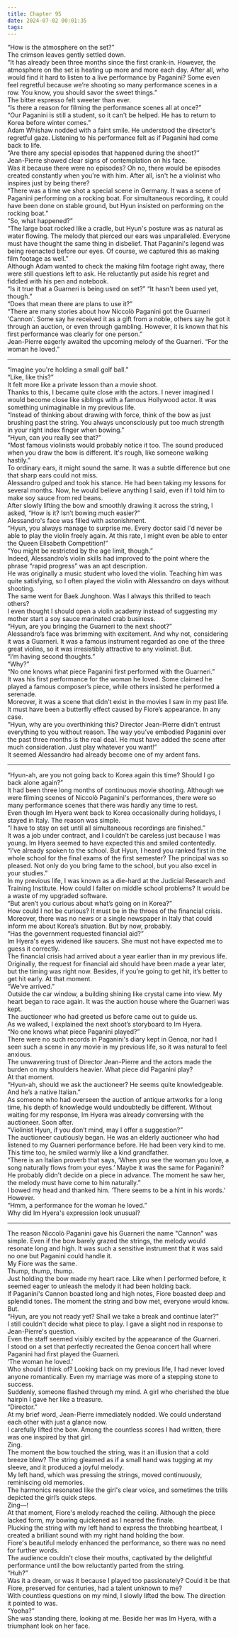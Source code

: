 ```yaml
---
title: Chapter 95
date: 2024-07-02 00:01:35
tags:
---
```



“How is the atmosphere on the set?”  
The crimson leaves gently settled down.  
“It has already been three months since the first crank-in. However, the atmosphere on the set is heating up more and more each day. After all, who would find it hard to listen to a live performance by Paganini? Some even feel regretful because we’re shooting so many performance scenes in a row. You know, you should savor the sweet things.”  
The bitter espresso felt sweeter than ever.  
“Is there a reason for filming the performance scenes all at once?”  
“Our Paganini is still a student, so it can't be helped. He has to return to Korea before winter comes.”  
Adam Whishaw nodded with a faint smile. He understood the director's regretful gaze. Listening to his performance felt as if Paganini had come back to life.  
“Are there any special episodes that happened during the shoot?”  
Jean-Pierre showed clear signs of contemplation on his face.  
Was it because there were no episodes? Oh no, there would be episodes created constantly when you're with him. After all, isn't he a violinist who inspires just by being there?  
“There was a time we shot a special scene in Germany. It was a scene of Paganini performing on a rocking boat. For simultaneous recording, it could have been done on stable ground, but Hyun insisted on performing on the rocking boat.”  
“So, what happened?”  
“The large boat rocked like a cradle, but Hyun's posture was as natural as water flowing. The melody that pierced our ears was unparalleled. Everyone must have thought the same thing in disbelief. That Paganini's legend was being reenacted before our eyes. Of course, we captured this as making film footage as well.”  
Although Adam wanted to check the making film footage right away, there were still questions left to ask. He reluctantly put aside his regret and fiddled with his pen and notebook.  
“Is it true that a Guarneri is being used on set?” “It hasn't been used yet, though.”  
“Does that mean there are plans to use it?”  
“There are many stories about how Niccolò Paganini got the Guarneri 'Cannon'. Some say he received it as a gift from a noble, others say he got it through an auction, or even through gambling. However, it is known that his first performance was clearly for one person.”  
Jean-Pierre eagerly awaited the upcoming melody of the Guarneri. “For the woman he loved.”  
***  
“Imagine you're holding a small golf ball.”  
“Like, like this?”  
It felt more like a private lesson than a movie shoot.  
Thanks to this, I became quite close with the actors. I never imagined I would become close like siblings with a famous Hollywood actor. It was something unimaginable in my previous life.  
“Instead of thinking about drawing with force, think of the bow as just brushing past the string. You always unconsciously put too much strength in your right index finger when bowing.”  
“Hyun, can you really see that?”  
“Most famous violinists would probably notice it too. The sound produced when you draw the bow is different. It's rough, like someone walking hastily.”  
To ordinary ears, it might sound the same. It was a subtle difference but one that sharp ears could not miss.  
Alessandro gulped and took his stance. He had been taking my lessons for several months. Now, he would believe anything I said, even if I told him to make soy sauce from red beans.  
After slowly lifting the bow and smoothly drawing it across the string, I asked, “How is it? Isn’t bowing much easier?”  
Alessandro's face was filled with astonishment.  
“Hyun, you always manage to surprise me. Every doctor said I'd never be able to play the violin freely again. At this rate, I might even be able to enter the Queen Elisabeth Competition!”  
“You might be restricted by the age limit, though.”  
Indeed, Alessandro’s violin skills had improved to the point where the phrase “rapid progress” was an apt description.  
He was originally a music student who loved the violin. Teaching him was quite satisfying, so I often played the violin with Alessandro on days without shooting.  
The same went for Baek Junghoon. Was I always this thrilled to teach others?  
I even thought I should open a violin academy instead of suggesting my mother start a soy sauce marinated crab business.  
“Hyun, are you bringing the Guarneri to the next shoot?”  
Alessandro’s face was brimming with excitement. And why not, considering it was a Guarneri. It was a famous instrument regarded as one of the three great violins, so it was irresistibly attractive to any violinist. But.  
“I’m having second thoughts.”  
“Why?”  
“No one knows what piece Paganini first performed with the Guarneri.”  
It was his first performance for the woman he loved. Some claimed he played a famous composer’s piece, while others insisted he performed a serenade.  
Moreover, it was a scene that didn’t exist in the movies I saw in my past life. It must have been a butterfly effect caused by Fiore’s appearance. In any case.  
“Hyun, why are you overthinking this? Director Jean-Pierre didn’t entrust everything to you without reason. The way you’ve embodied Paganini over the past three months is the real deal. He must have added the scene after much consideration. Just play whatever you want!”  
It seemed Alessandro had already become one of my ardent fans.  
***  
“Hyun-ah, are you not going back to Korea again this time? Should I go back alone again?”  
It had been three long months of continuous movie shooting. Although we were filming scenes of Niccolò Paganini's performances, there were so many performance scenes that there was hardly any time to rest.  
Even though Im Hyera went back to Korea occasionally during holidays, I stayed in Italy. The reason was simple.  
“I have to stay on set until all simultaneous recordings are finished.”  
It was a job under contract, and I couldn’t be careless just because I was young. Im Hyera seemed to have expected this and smiled contentedly.  
“I’ve already spoken to the school. But Hyun, I heard you ranked first in the whole school for the final exams of the first semester? The principal was so pleased. Not only do you bring fame to the school, but you also excel in your studies.”  
In my previous life, I was known as a die-hard at the Judicial Research and Training Institute. How could I falter on middle school problems? It would be a waste of my upgraded software.  
“But aren’t you curious about what’s going on in Korea?”  
How could I not be curious? It must be in the throes of the financial crisis. Moreover, there was no news or a single newspaper in Italy that could inform me about Korea’s situation. But by now, probably.  
“Has the government requested financial aid?”  
Im Hyera's eyes widened like saucers. She must not have expected me to guess it correctly.  
The financial crisis had arrived about a year earlier than in my previous life. Originally, the request for financial aid should have been made a year later, but the timing was right now. Besides, if you’re going to get hit, it’s better to get hit early. At that moment.  
“We’ve arrived.”  
Outside the car window, a building shining like crystal came into view. My heart began to race again. It was the auction house where the Guarneri was kept.  
The auctioneer who had greeted us before came out to guide us.  
As we walked, I explained the next shoot’s storyboard to Im Hyera.  
“No one knows what piece Paganini played?”  
There were no such records in Paganini's diary kept in Genoa, nor had I seen such a scene in any movie in my previous life, so it was natural to feel anxious.  
The unwavering trust of Director Jean-Pierre and the actors made the burden on my shoulders heavier. What piece did Paganini play?  
At that moment.  
“Hyun-ah, should we ask the auctioneer? He seems quite knowledgeable. And he’s a native Italian.”  
As someone who had overseen the auction of antique artworks for a long time, his depth of knowledge would undoubtedly be different. Without waiting for my response, Im Hyera was already conversing with the auctioneer. Soon after.  
“Violinist Hyun, if you don’t mind, may I offer a suggestion?”  
The auctioneer cautiously began. He was an elderly auctioneer who had listened to my Guarneri performance before. He had been very kind to me. This time too, he smiled warmly like a kind grandfather.  
“There is an Italian proverb that says, ‘When you see the woman you love, a song naturally flows from your eyes.’ Maybe it was the same for Paganini? He probably didn't decide on a piece in advance. The moment he saw her, the melody must have come to him naturally.”  
I bowed my head and thanked him. ‘There seems to be a hint in his words.’  
However.  
“Hmm, a performance for the woman he loved.”  
Why did Im Hyera's expression look unusual?  
***  
The reason Niccolò Paganini gave his Guarneri the name "Cannon" was simple. Even if the bow barely grazed the strings, the melody would resonate long and high. It was such a sensitive instrument that it was said no one but Paganini could handle it.  
My Fiore was the same.  
Thump, thump, thump.  
Just holding the bow made my heart race. Like when I performed before, it seemed eager to unleash the melody it had been holding back.  
If Paganini's Cannon boasted long and high notes, Fiore boasted deep and splendid tones. The moment the string and bow met, everyone would know. But.  
“Hyun, are you not ready yet? Shall we take a break and continue later?”  
I still couldn't decide what piece to play. I gave a slight nod in response to Jean-Pierre's question.  
Even the staff seemed visibly excited by the appearance of the Guarneri.  
I stood on a set that perfectly recreated the Genoa concert hall where Paganini had first played the Guarneri.  
‘The woman he loved.’  
Who should I think of? Looking back on my previous life, I had never loved anyone romantically. Even my marriage was more of a stepping stone to success.  
Suddenly, someone flashed through my mind. A girl who cherished the blue hairpin I gave her like a treasure.  
“Director.”  
At my brief word, Jean-Pierre immediately nodded. We could understand each other with just a glance now.  
I carefully lifted the bow. Among the countless scores I had written, there was one inspired by that girl.  
Zing.  
The moment the bow touched the string, was it an illusion that a cold breeze blew? The string gleamed as if a small hand was tugging at my sleeve, and it produced a joyful melody.  
My left hand, which was pressing the strings, moved continuously, reminiscing old memories.  
The harmonics resonated like the girl's clear voice, and sometimes the trills depicted the girl’s quick steps.  
Zing―!  
At that moment, Fiore's melody reached the ceiling. Although the piece lacked form, my bowing quickened as I neared the finale.  
Plucking the string with my left hand to express the throbbing heartbeat, I created a brilliant sound with my right hand holding the bow.  
Fiore's beautiful melody enhanced the performance, so there was no need for further words.  
The audience couldn't close their mouths, captivated by the delightful performance until the bow reluctantly parted from the string.  
“Huh?”  
Was it a dream, or was it because I played too passionately? Could it be that Fiore, preserved for centuries, had a talent unknown to me?  
With countless questions on my mind, I slowly lifted the bow. The direction it pointed to was.  
“Yooha?”  
She was standing there, looking at me. Beside her was Im Hyera, with a triumphant look on her face.